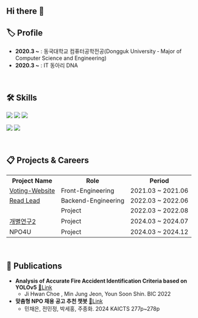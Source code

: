 ## Hi there 👋

## 🏷️ Profile</h2>
<ul align="left">
  <li><strong>2020.3 ~</strong> : 동국대학교 컴퓨터공학전공(Dongguk University ‐ Major of Computer Science and Engineering)</li>
  <li><strong>2020.3 ~</strong> : IT 동아리 DNA</li>
</ul>
<br>

## 🛠️ Skills
<p>
  <img src="https://img.shields.io/badge/python-3776AB?style=for-the-badge&logo=python&logoColor=white"/>
  <img src="https://img.shields.io/badge/C-A8B9CC?style=for-the-badge&logo=C&logoColor=white"/>
  <img src="https://img.shields.io/badge/-C++-blue?style=for-the-badge&logo=cplusplus"/>
</p>
<p>
  <img src="https://img.shields.io/badge/Node.js-43853D?style=for-the-badge&logo=node.js&logoColor=white"/>
  <img src="https://img.shields.io/badge/PyTorch-EE4C2C?style=for-the-badge&logo=PyTorch&logoColor=white"/>
</p>
<br>

## 📋 Projects & Careers
<table>
  <tr>
    <th>Project Name</th>
    <th>Role</th>
    <th>Period</th>
  </tr>
  <tr>
    <td><a href="https://github.com/ranief87/Voting-Website">Voting-Website</a></td>
    <td>Front-Engineering</td>
    <td>2021.03 ~ 2021.06</td>
  </tr>
  <tr>
    <td><a href="https://github.com/ranief87/2022-01-OSSP1-NoHongchulRed-1">Read Lead</a></td>
    <td>Backend-Engineering</td>
    <td>2022.03 ~ 2022.06</td>
 </tr>
  <tr>
    <td><!--<a href="https://github.com/Choe-Ji-Hwan/Fire_Detect_Custom_Yolov5"></a>foryolo</td>-->
    <td>Project</td>
    <td>2022.03 ~ 2022.08</td>
  </tr>
  <tr>
    <td><a href="https://github.com/ranief87/pytorch_train">개별연구2</a></td>
    <td>Project</td>
    <td>2024.03 ~ 2024.07</td>
  </tr>
  <tr>
    <td><a href=""></a>NPO4U</td>
    <td>Project</td>
    <td>2024.03 ~ 2024.12</td>
  </tr>
</table>
<br>

## 📝 Publications
- **Analysis of Accurate Fire Accident Identification Criteria based on YOLOv5** [🔗Link](https://docs.google.com/document/d/1XAXbhC76-SutjbGA4FPW8TVx8qHMwddm/edit?usp=drive_link&ouid=108838485704420908665&rtpof=true&sd=true)
  - Ji Hwan Choe , Min Jung Jeon, Youn Soon Shin. BIC 2022
- **맞춤형 NPO 채용 공고 추천 챗봇** [🔗Link](https://drive.google.com/file/d/1US2h4u3LVxKP-Om9hlhIGjUee8a_ZSQj/view?usp=drive_link)
  - 민채은, 전민정, 박세홍, 주종화. 2024 KAICTS 277p~278p
